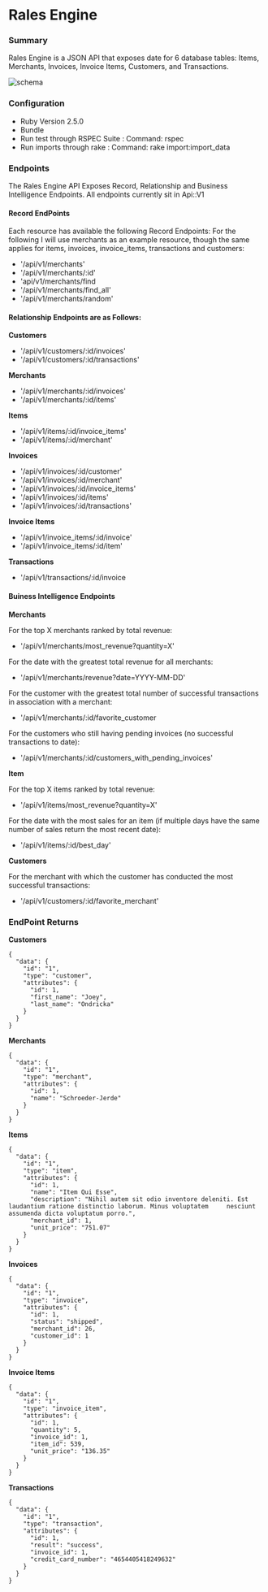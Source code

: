 # Rales Engine

### Summary
Rales Engine is a JSON API that exposes date for 6 database tables: Items, Merchants, Invoices, Invoice Items, Customers, and Transactions. 

![schema](https://imgur.com/GwYjny2)


### Configuration
+ Ruby Version 2.5.0
+ Bundle
+ Run test through RSPEC Suite : Command: rspec
+ Run imports through rake : Command: rake import:import_data

### Endpoints
The Rales Engine API Exposes Record, Relationship and Business Intelligence Endpoints. All endpoints currently sit in Api::V1

#### __Record EndPoints__
Each resource has available the following Record Endpoints:
For the following I will use merchants as an example resource, though the same applies for items, invoices, invoice_items, transactions and customers:

* '/api/v1/merchants'
* '/api/v1/merchants/:id'
* 'api/v1/merchants/find
* '/api/v1/merchants/find_all'
* '/api/v1/merchants/random'

#### __Relationship Endpoints are as Follows:__

__Customers__
* '/api/v1/customers/:id/invoices'
* '/api/v1/customers/:id/transactions'

__Merchants__
* '/api/v1/merchants/:id/invoices'
* '/api/v1/merchants/:id/items'

__Items__
* '/api/v1/items/:id/invoice_items'
* '/api/v1/items/:id/merchant'

__Invoices__
* '/api/v1/invoices/:id/customer'
* '/api/v1/invoices/:id/merchant'
* '/api/v1/invoices/:id/invoice_items'
* '/api/v1/invoices/:id/items'
* '/api/v1/invoices/:id/transactions'

__Invoice Items__
* '/api/v1/invoice_items/:id/invoice'
* '/api/v1/invoice_items/:id/item'

__Transactions__
* '/api/v1/transactions/:id/invoice

#### __Buiness Intelligence Endpoints__

__Merchants__

For the top X merchants ranked by total revenue: 
* '/api/v1/merchants/most_revenue?quantity=X'

For the date with the greatest total revenue for all merchants:
* '/api/v1/merchants/revenue?date=YYYY-MM-DD'

For the customer with the greatest total number of successful transactions in association with a merchant:
* '/api/v1/merchants/:id/favorite_customer

For the customers who still having pending invoices (no successful transactions to date):
* '/api/v1/merchants/:id/customers_with_pending_invoices'

__Item__

For the top X items ranked by total revenue:
* '/api/v1/items/most_revenue?quantity=X'

For the date with the most sales for an item (if multiple days have the same number of sales return the most recent date):
* '/api/v1/items/:id/best_day'

__Customers__

For the merchant with which the customer has conducted the most successful transactions:
* '/api/v1/customers/:id/favorite_merchant'




### EndPoint Returns


__Customers__

    {
      "data": {
        "id": "1",
        "type": "customer",
        "attributes": {
          "id": 1,
          "first_name": "Joey",
          "last_name": "Ondricka"
        }
      }
    }

__Merchants__ 

    {
      "data": {
        "id": "1",
        "type": "merchant",
        "attributes": {
          "id": 1,
          "name": "Schroeder-Jerde"
        }
      }
    }

__Items__

    {
      "data": {
        "id": "1",
        "type": "item",
        "attributes": {
          "id": 1,
          "name": "Item Qui Esse",
          "description": "Nihil autem sit odio inventore deleniti. Est laudantium ratione distinctio laborum. Minus voluptatem     nesciunt assumenda dicta voluptatum porro.",
          "merchant_id": 1,
          "unit_price": "751.07"
        }
      }
    }

__Invoices__

    {
      "data": {
        "id": "1",
        "type": "invoice",
        "attributes": {
          "id": 1,
          "status": "shipped",
          "merchant_id": 26,
          "customer_id": 1
        }
      }
    }

__Invoice Items__

    {
      "data": {
        "id": "1",
        "type": "invoice_item",
        "attributes": {
          "id": 1,
          "quantity": 5,
          "invoice_id": 1,
          "item_id": 539,
          "unit_price": "136.35"
        }
      }
    }

__Transactions__
 
    {
      "data": {
        "id": "1",
        "type": "transaction",
        "attributes": {
          "id": 1,
          "result": "success",
          "invoice_id": 1,
          "credit_card_number": "4654405418249632"
        }
      }
    }







